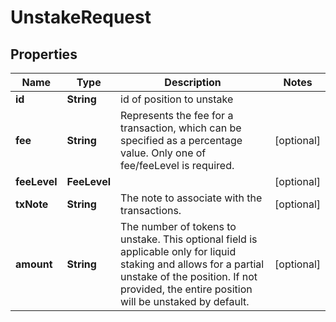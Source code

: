 

# UnstakeRequest


## Properties

| Name | Type | Description | Notes |
|------------ | ------------- | ------------- | -------------|
|**id** | **String** | id of position to unstake |  |
|**fee** | **String** | Represents the fee for a transaction, which can be specified as a percentage value. Only one of fee/feeLevel is required. |  [optional] |
|**feeLevel** | **FeeLevel** |  |  [optional] |
|**txNote** | **String** | The note to associate with the transactions. |  [optional] |
|**amount** | **String** | The number of tokens to unstake.  This optional field is applicable only for liquid staking and allows for a partial unstake of the position.  If not provided, the entire position will be unstaked by default. |  [optional] |



